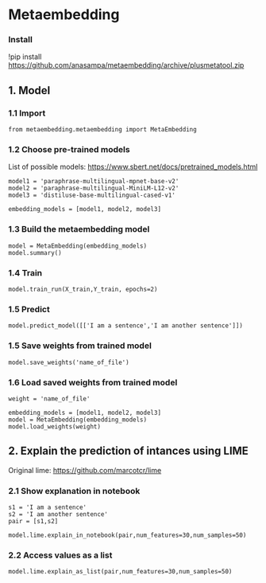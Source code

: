 # Metaembedding

### Install
!pip install https://github.com/anasampa/metaembedding/archive/plusmetatool.zip

## 1. Model

### 1.1 Import
```
from metaembedding.metaembedding import MetaEmbedding
```


### 1.2 Choose pre-trained models 

List of possible models: https://www.sbert.net/docs/pretrained_models.html

```
model1 = 'paraphrase-multilingual-mpnet-base-v2' 
model2 = 'paraphrase-multilingual-MiniLM-L12-v2' 
model3 = 'distiluse-base-multilingual-cased-v1' 

embedding_models = [model1, model2, model3]
```

### 1.3 Build the metaembedding model
```
model = MetaEmbedding(embedding_models)
model.summary()
```

### 1.4 Train
```
model.train_run(X_train,Y_train, epochs=2)
```

### 1.5 Predict
```
model.predict_model([['I am a sentence','I am another sentence']])
```

### 1.5 Save weights from trained model
```
model.save_weights('name_of_file')
```

### 1.6 Load saved weights from trained model 

```
weight = 'name_of_file'

embedding_models = [model1, model2, model3]
model = MetaEmbedding(embedding_models)
model.load_weights(weight)
```

## 2. Explain the prediction of intances using LIME

Original lime: https://github.com/marcotcr/lime

### 2.1 Show explanation in notebook
```
s1 = 'I am a sentence'
s2 = 'I am another sentence'
pair = [s1,s2]

model.lime.explain_in_notebook(pair,num_features=30,num_samples=50)
```

### 2.2 Access values as a list
```
model.lime.explain_as_list(pair,num_features=30,num_samples=50)
```


